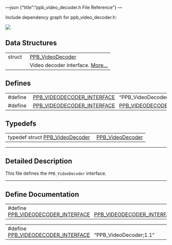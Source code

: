 —json {“title”:“ppb\_video\_decoder.h File Reference”} —

Include dependency graph for ppb\_video\_decoder.h:

![](/docs/native-client/pepper_beta/c/ppb__video__decoder_8h__incl.png)

Data Structures
---------------

<table><tbody><tr class="odd"><td style="text-align: right;">struct  </td><td><a href="/docs/native-client/pepper_beta/c/struct_p_p_b___video_decoder__1__1/" class="el">PPB_VideoDecoder</a></td></tr><tr class="even"><td style="text-align: right;"> </td><td>Video decoder interface. <a href="/docs/native-client/pepper_beta/c/struct_p_p_b___video_decoder__1__1#details">More…</a><br />
</td></tr></tbody></table>

Defines
-------

<table><tbody><tr class="odd"><td style="text-align: right;">#define </td><td><a href="/docs/native-client/pepper_beta/c/ppb__video__decoder_8h#ac9994bddaa7ccc8f52799a00031d5441" class="el">PPB_VIDEODECODER_INTERFACE</a>   “PPB_VideoDecoder;1.1”</td></tr><tr class="even"><td style="text-align: right;">#define </td><td><a href="/docs/native-client/pepper_beta/c/ppb__video__decoder_8h#ae369609aebfa745c1836ef92e9b76aa2" class="el">PPB_VIDEODECODER_INTERFACE</a>   <a href="/docs/native-client/pepper_beta/c/ppb__video__decoder_8h#ac9994bddaa7ccc8f52799a00031d5441" class="el">PPB_VIDEODECODER_INTERFACE</a></td></tr></tbody></table>

Typedefs
--------

<table><tbody><tr class="odd"><td style="text-align: right;">typedef struct <a href="/docs/native-client/pepper_beta/c/struct_p_p_b___video_decoder__1__1/" class="el">PPB_VideoDecoder</a> </td><td><a href="/docs/native-client/pepper_beta/c/group___interfaces#ga3bfb47f476c3153e5638265c17702ed9" class="el">PPB_VideoDecoder</a></td></tr></tbody></table>

------------------------------------------------------------------------

<span id="details" class="anchor" style="margin: 0;"></span>

Detailed Description
--------------------

This file defines the `PPB_VideoDecoder` interface.

------------------------------------------------------------------------

Define Documentation
--------------------

<span id="ae369609aebfa745c1836ef92e9b76aa2" class="anchor" style="margin: 0;"></span>

<table><tbody><tr class="odd"><td>#define <a href="/docs/native-client/pepper_beta/c/ppb__video__decoder_8h#ae369609aebfa745c1836ef92e9b76aa2" class="el">PPB_VIDEODECODER_INTERFACE</a>   <a href="/docs/native-client/pepper_beta/c/ppb__video__decoder_8h#ac9994bddaa7ccc8f52799a00031d5441" class="el">PPB_VIDEODECODER_INTERFACE</a></td></tr></tbody></table>

<span id="ac9994bddaa7ccc8f52799a00031d5441" class="anchor" style="margin: 0;"></span>

<table><tbody><tr class="odd"><td>#define <a href="/docs/native-client/pepper_beta/c/ppb__video__decoder_8h#ac9994bddaa7ccc8f52799a00031d5441" class="el">PPB_VIDEODECODER_INTERFACE</a>   “PPB_VideoDecoder;1.1”</td></tr></tbody></table>
